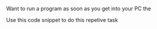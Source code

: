 Want to run a program as soon as you get into your PC the 

Use this code snippet to do this repetive task
